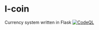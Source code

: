 # l-coin
Currency system written in Flask
[![CodeQL](https://github.com/jarredthejellyfish/l-coin/actions/workflows/codeql-analysis.yml/badge.svg?branch=main)](https://github.com/jarredthejellyfish/l-coin/actions/workflows/codeql-analysis.yml)
